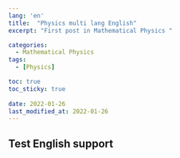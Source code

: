 ```yaml
---
lang: 'en'
title:  "Physics multi lang English"
excerpt: "First post in Mathematical Physics "

categories:
  - Mathematical Physics
tags:
  - [Physics]

toc: true
toc_sticky: true
 
date: 2022-01-26
last_modified_at: 2022-01-26
---
```


## Test English support